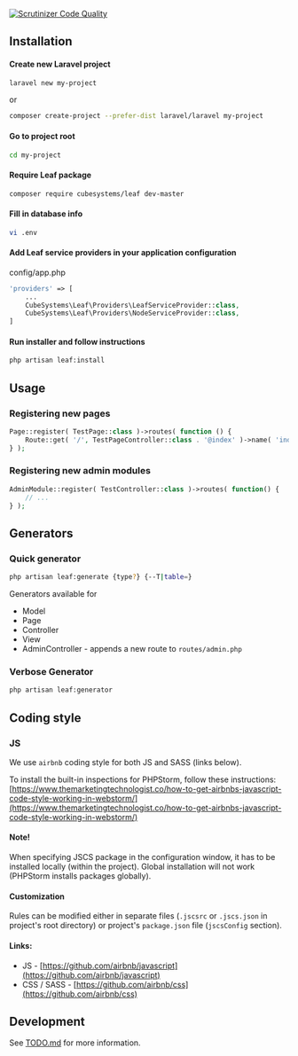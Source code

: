 [![Scrutinizer Code Quality](https://scrutinizer-ci.com/g/cubesystems/leaf/badges/quality-score.png?b=master)](https://scrutinizer-ci.com/g/cubesystems/leaf/?branch=master)

## Installation
#### Create new Laravel project
```bash
laravel new my-project
```
or
```bash
composer create-project --prefer-dist laravel/laravel my-project
```
#### Go to project root
```bash
cd my-project
```

#### Require Leaf package
```bash
composer require cubesystems/leaf dev-master
```
#### Fill in database info
```bash
vi .env
```

#### Add Leaf service providers in your application configuration

config/app.php
```php
'providers' => [
    ...
    CubeSystems\Leaf\Providers\LeafServiceProvider::class,
    CubeSystems\Leaf\Providers\NodeServiceProvider::class,
]
```

#### Run installer and follow instructions
```bash
php artisan leaf:install
```

## Usage

### Registering new pages

```php
Page::register( TestPage::class )->routes( function () {
    Route::get( '/', TestPageController::class . '@index' )->name( 'index' );
} );
```

### Registering new admin modules

```php
AdminModule::register( TestController::class )->routes( function() {
    // ...
} );
```

## Generators

### Quick generator

```bash
php artisan leaf:generate {type?} {--T|table=}
```

Generators available for

* Model
* Page
* Controller
* View
* AdminController - appends a new route to `routes/admin.php`

### Verbose Generator

```bash
php artisan leaf:generator
```

## Coding style

### JS

We use `airbnb` coding style for both JS and SASS (links below).

To install the built-in inspections for PHPStorm, follow these instructions:
[https://www.themarketingtechnologist.co/how-to-get-airbnbs-javascript-code-style-working-in-webstorm/](https://www.themarketingtechnologist.co/how-to-get-airbnbs-javascript-code-style-working-in-webstorm/) 

#### Note!

When specifying JSCS package in the configuration window, it has to be installed locally (within the project).
Global installation will not work (PHPStorm installs packages globally).

#### Customization

Rules can be modified either in separate files (`.jscsrc` or `.jscs.json` in project's root directory)
or project's `package.json` file (`jscsConfig` section).

#### Links:

* JS - [https://github.com/airbnb/javascript](https://github.com/airbnb/javascript)
* CSS / SASS - [https://github.com/airbnb/css](https://github.com/airbnb/css)

## Development

See [TODO.md](TODO.md) for more information.
